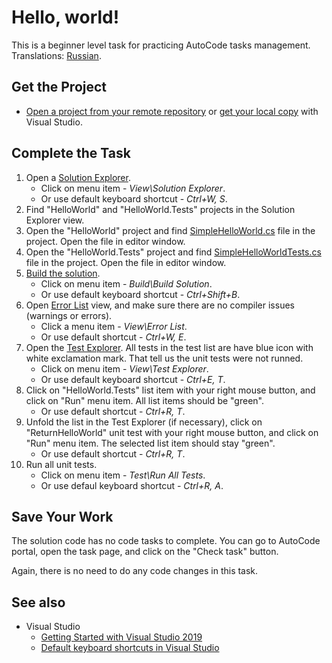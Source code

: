 # Hello, world!

This is a beginner level task for practicing AutoCode tasks management. Translations: [Russian](README-RU.md).


## Get the Project

* [Open a project from your remote repository](https://docs.microsoft.com/en-us/visualstudio/get-started/tutorial-open-project-from-repo) or [get your local copy](https://docs.microsoft.com/en-us/azure/devops/repos/git/clone#clone-from-another-git-provider) with Visual Studio.


## Complete the Task

1. Open a [Solution Explorer](https://docs.microsoft.com/en-us/visualstudio/ide/solutions-and-projects-in-visual-studio#solution-explorer).
    * Click on menu item - _View\Solution Explorer_.
    * Or use default keyboard shortcut - _Ctrl+W, S_.
1. Find "HelloWorld" and "HelloWorld.Tests" projects in the Solution Explorer view.
1. Open the "HelloWorld" project and find [SimpleHelloWorld.cs](HelloWorld/SimpleHelloWorld.cs) file in the project. Open the file in editor window.
1. Open the "HelloWorld.Tests" project and find [SimpleHelloWorldTests.cs](HelloWorld.Tests/SimpleHelloWorldTests.cs) file in the project. Open the file in editor window.
1. [Build the solution](https://docs.microsoft.com/en-us/visualstudio/ide/building-and-cleaning-projects-and-solutions-in-visual-studio).
    * Click on menu item - _Build\Build Solution_.
    * Or use default keyboard shortcut - _Ctrl+Shift+B_.
1. Open [Error List](https://docs.microsoft.com/en-us/visualstudio/ide/find-and-fix-code-errors#review-the-error-list) view, and make sure there are no compiler issues (warnings or errors).
    * Click a menu item - _View\Error List_.
    * Or use default shortcut - _Ctrl+W, E_.
1. Open the [Test Explorer](https://docs.microsoft.com/ru-ru/visualstudio/test/run-unit-tests-with-test-explorer). All tests in the test list are have blue icon with white exclamation mark. That tell us the unit tests were not runned.
    * Click on menu item - _View\Test Explorer_.
    * Or use default keyboard shortcut - _Ctrl+E, T_.
1. Click on "HelloWorld.Tests" list item with your right mouse button, and click on "Run" menu item. All list items should be "green".
    * Or use default shortcut - _Ctrl+R, T_.
1. Unfold the list in the Test Explorer (if necessary), click on "ReturnHelloWorld" unit test with your right mouse button, and click on "Run" menu item. The selected list item should stay "green".
    * Or use default shortcut - _Ctrl+R, T_.
1. Run all unit tests.
    * Click on menu item - _Test\Run All Tests_.
    * Or use defaul keyboard shortcut - _Ctrl+R, A_.

## Save Your Work

The solution code has no code tasks to complete. You can go to AutoCode portal, open the task page, and click on the "Check task" button.

Again, there is no need to do any code changes in this task.


## See also

* Visual Studio
  * [Getting Started with Visual Studio 2019](https://www.youtube.com/watch?v=1CgsMtUmVgs)
  * [Default keyboard shortcuts in Visual Studio](https://docs.microsoft.com/en-us/visualstudio/ide/default-keyboard-shortcuts-in-visual-studio)

